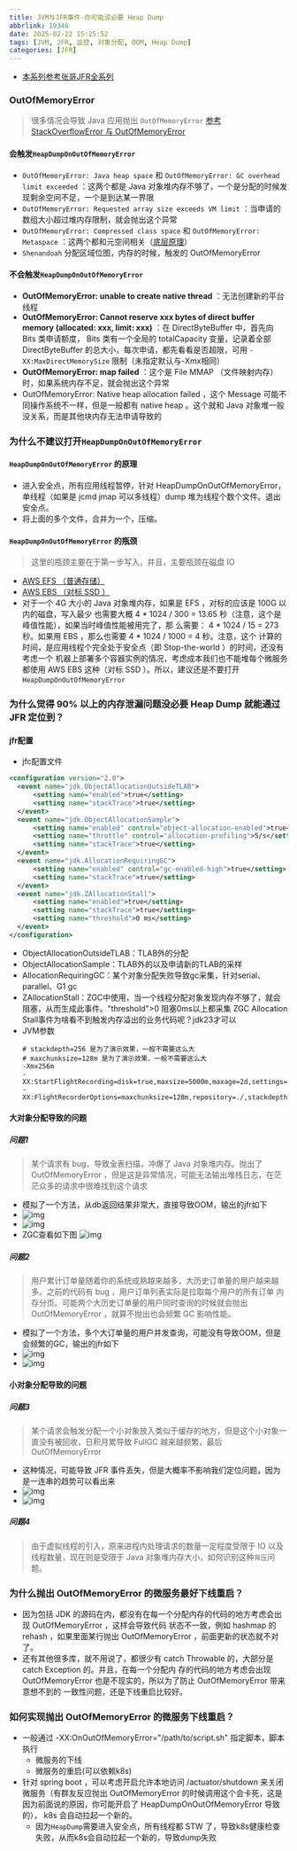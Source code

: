 ```yaml
---
title: JVM与JFR事件-你可能没必要 Heap Dump
abbrlink: 19346
date: 2025-02-22 15:25:52
tags: [JVM, JFR, 监控, 对象分配, OOM, Heap Dump]
categories: [JFR]
---
```


- [本系列参考张哥JFR全系列](https://www.bilibili.com/video/BV1CBKLe9ECN?spm_id_from=333.788.videopod.sections&vd_source=3950f615078c921132561647ae6a1ddd)

### OutOfMemoryError
> 很多情况会导致 Java 应用抛出 `OutOfMemoryError` [参考 StackOverflowError 与 OutOfMemoryError](https://zhuanlan.zhihu.com/p/265039643)

#### 会触发`HeapDumpOnOutOfMemoryError`
- `OutOfMemoryError: Java heap space` 和 `OutOfMemoryError: GC overhead limit exceeded` ：这两个都是 Java 对象堆内存不够了，一个是分配的时候发现剩余空间不足，一个是到达某一界限
- `OutOfMemoryError: Requested array size exceeds VM limit` ：当申请的数组大小超过堆内存限制，就会抛出这个异常
- `OutOfMemoryError: Compressed class space` 和 `OutOfMemoryError: Metaspace` ：这两个都和元空间相关（[底层原理](https://juejin.cn/post/7225879724545835045)）
- `Shenandoah` 分配区域位图，内存的时候，触发的 OutOfMemoryError

#### 不会触发`HeapDumpOnOutOfMemoryError`
- **OutOfMemoryError: unable to create native thread** ：无法创建新的平台线程
- **OutOfMemoryError: Cannot reserve xxx bytes of direct buffer memory (allocated: xxx, limit: xxx)** ：在 DirectByteBuffer 中，首先向 Bits 类申请额度， Bits 类有一个全局的 totalCapacity 变量，记录着全部DirectByteBuffer 的总大小，每次申请，都先看看是否超限，可用 `-XX:MaxDirectMemorySize` 限制（未指定默认与-Xmx相同）
- **OutOfMemoryError: map failed** ：这个是 File MMAP （文件映射内存）时，如果系统内存不足，就会抛出这个异常
- OutOfMemoryError: Native heap allocation failed ，这个 Message 可能不同操作系统不一样，但是一般都有 native heap 。这个就和 Java 对象堆一般没关系，而是其他块内存无法申请导致的

### 为什么不建议打开`HeapDumpOnOutOfMemoryError`

#### `HeapDumpOnOutOfMemoryError` 的原理
- 进入安全点，所有应用线程暂停，针对 HeapDumpOnOutOfMemoryError，单线程（如果是 jcmd jmap 可以多线程）dump 堆为线程个数个文件。退出安全点。
- 将上面的多个文件，合并为一个，压缩。

#### `HeapDumpOnOutOfMemoryError` 的瓶颈
> 这里的瓶颈主要在于第一步写入，并且，主要瓶颈在磁盘 IO

- [AWS EFS （普通存储）](https://docs.aws.amazon.com/efs/latest/ug/performance.html)
- [AWS EBS （对标 SSD ）](https://docs.aws.amazon.com/ebs/latest/userguide/ebs-volume-types.html)
- 对于一个 4G 大小的 Java 对象堆内存，如果是 EFS ，对标的应该是 100G 以内的磁盘，写入最少
  也需要大概 4 * 1024 / 300 = 13.65 秒（注意，这个是峰值性能），如果当时峰值性能被用完了，那
  么需要： 4 * 1024 / 15 = 273 秒。如果用 EBS ，那么也需要 4 * 1024 / 1000 = 4 秒。注意，这个
  计算的时间，是应用线程个完全处于安全点（即 Stop-the-world ）的时间，还没有考虑一个
  机器上部署多个容器实例的情况，考虑成本我们也不能堆每个微服务都使用 AWS EBS 这种（对标
  SSD ）。所以，建议还是不要打开 `HeapDumpOnOutOfMemoryError`

### 为什么觉得 90% 以上的内存泄漏问题没必要 Heap Dump 就能通过 JFR 定位到？

#### jfr配置
- jfc配置文件
```xml
<configuration version="2.0">
  <event name="jdk.ObjectAllocationOutsideTLAB">
      <setting name="enabled">true</setting>
      <setting name="stackTrace">true</setting>
  </event>
  <event name="jdk.ObjectAllocationSample">
      <setting name="enabled" control="object-allocation-enabled">true</setting>
      <setting name="throttle" control="allocation-profiling">5/s</setting>
      <setting name="stackTrace">true</setting>
  </event>
  <event name="jdk.AllocationRequiringGC">
      <setting name="enabled" control="gc-enabled-high">true</setting>
      <setting name="stackTrace">true</setting>
  </event>
  <event name="jdk.ZAllocationStall">
      <setting name="enabled">true</setting>
      <setting name="stackTrace">true</setting>
      <setting name="threshold">0 ms</setting>
  </event>
</configuration>
```
- ObjectAllocationOutsideTLAB：TLAB外的分配
- ObjectAllocationSample：TLAB外的以及申请新的TLAB的采样
- AllocationRequiringGC：某个对象分配失败导致gc采集，针对serial、parallel、G1 gc
- ZAllocationStall：ZGC中使用，当一个线程分配对象发现内存不够了，就会阻塞，从而生成此事件。"threshold">0 阻塞0ms以上都采集
  ZGC Allocation Stall事件为啥看不到触发内存溢出的业务代码呢？jdk23才可以
- JVM参数
  ```shell
  # stackdepth=256 是为了演示效果，一般不需要这么大
  # maxchunksize=128m 是为了演示效果，一般不需要这么大
  -Xmx256m
  -XX:StartFlightRecording=disk=true,maxsize=5000m,maxage=2d,settings=./default.jfc
  -XX:FlightRecorderOptions=maxchunksize=128m,repository=./,stackdepth=256
  ```

#### 大对象分配导致的问题

##### 问题1
> 某个请求有 bug，导致全表扫描，冲爆了 Java 对象堆内存。抛出了 OutOfMemoryError ，但是这是异常情况，可能无法输出堆栈日志，在茫茫众多的请求中很难找到这个请求
- 模拟了一个方法，从db返回结果非常大，直接导致OOM，输出的jfr如下
- ![img](/images/jfr/08.png)
- ![img](/images/jfr/09.png)
- ZGC查看如下图
  ![img](/images/jfr/10.png)

##### 问题2
> 用户累计订单量随着你的系统成熟越来越多，大历史订单量的用户越来越多。之前的代码有 bug ，用户订单列表实际是拉取每个用户的所有订单 内存分页。可能两个大历史订单量的用户同时查询的时候就会抛出 OutOfMemoryError ，就算不抛出也会频繁 GC 影响性能。
- 模拟了一个方法，多个大订单量的用户并发查询，可能没有导致OOM，但是会频繁的GC，输出的jfr如下
- ![img](/images/jfr/11.png)
- ![img](/images/jfr/12.png)

#### 小对象分配导致的问题

##### 问题3
> 某个请求会触发分配一个小对象放入类似于缓存的地方，但是这个小对象一直没有被回收，日积月累导致 FullGC 越来越频繁，最后
OutOfMemoryError
- 这种情况，可能导致 JFR 事件丢失，但是大概率不影响我们定位问题，因为是一连串的趋势可以看出来
- ![img](/images/jfr/13.png)
- ![img](/images/jfr/14.png)

##### 问题4
> 由于虚拟线程的引入，原来进程内处理请求的数量一定程度受限于 IO 以及线程数量，现在则是受限于 Java 对象堆内存大小，如何识别这种`背压`问题。

### 为什么抛出 OutOfMemoryError 的微服务最好下线重启？
- 因为包括 JDK 的源码在内，都没有在每一个分配内存的代码的地方考虑会出现 OutOfMemoryError ，这样会导致代码
  状态不一致，例如 hashmap 的 rehash ，如果里面某行抛出 OutOfMemoryError ，前面更新的状态就不对了。
- 还有其他很多库，就不用说了，都很少有 catch Throwable 的，大部分是 catch Exception 的。并且，在每一个分配内
  存的代码的地方考虑会出现 OutOfMemoryError 也是不现实的，所以为了防止 OutOfMemoryError 带来意想不到的
  一致性问题，还是下线重启比较好。

### 如何实现抛出 OutOfMemoryError 的微服务下线重启？
- 一般通过 -XX:OnOutOfMemoryError="/path/to/script.sh" 指定脚本，脚本执行
  - 微服务的下线
  - 微服务的重启(可以依赖k8s)
- 针对 spring boot ，可以考虑开启允许本地访问 /actuator/shutdown 来关闭微服务（有群友反应抛出
  OutOfMemoryError 的时候调用这个会卡死，这是因为前面说的原因，你可能开启了
  HeapDumpOnOutOfMemoryError 导致的）， k8s 会自动拉起一个新的。
  - 因为`HeapDump`需要进入安全点，所有线程都 STW 了，导致k8s健康检查失败，从而k8s会自动拉起一个新的，导致dump失败